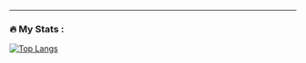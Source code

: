 

---

### :fire: My Stats :

[![Top Langs](https://github-readme-stats.vercel.app/api/top-langs/?username=vugsk&layout=compact&theme=vision-friendly-dark)](https://github.com/anuraghazra/github-readme-stats)
